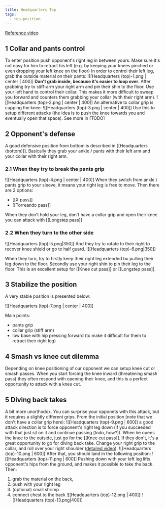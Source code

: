 ```yaml
---
title: Headquarters Top
tags:
  - top-position
---
```


[Reference video](https://www.youtube.com/watch?v=zz8To63Oj5U&ab_channel=JonThomasBJJ)


## 1 Collar and pants control
To enter position push opponent's right leg in between yours. Make sure it's not easy for him to retract his left (e.g. by keeping your knees pinched or even dropping your left knee on the floor) In order to control their left leg, grab the outside material on their pants:
![[Headquarters (top)-1.png | center | 400]]
**Don't grab inside, because it's easier to loop over**. After grabbing try to stiff-arm your right arm and pin their shin to the floor.
Use your left hand to control their collar. This makes it more difficult to sweep you forward and counters them grabbing your collar (with their right arm).
![[Headquarters (top)-2.png | center | 400]]
An alternative to collar grip is cupping the knee:
![[Headquarters (top)-3.png | center | 400]]
Use this to setup different attacks (the idea is to push the knee towards you and eventually open that space). See more in [TODO]

## 2 Opponent's defense
A good defensive position from bottom is described in [[Headquarters (bottom)]]. Basically they grab your ankle / pants with their left arm and your collar with their right arm.

### 2.1 When they try to break the pants grip
![[Headquarters (top)-4.png | center | 400]]
When they switch from ankle / pants grip to your sleeve, it means your right leg is free to move. Then there are 2 options:
- [[X pass]]
- [[Torreando pass]] 

When they don't hold your leg, don't have a collar grip and open their knee you can attack with [[Longstep pass]]

### 2.2 When they turn to the other side


![[Headquarters (top)-5.png|350]] 
And they try to rotate to their right to recover knee shield or go to half guard. 
![[Headquarters (top)-6.png|350]]

When they turn, try to firstly keep their right leg extended bu pulling their leg down to the floor. Secondly use your right shin to pin their leg to the floor. This is an excellent setup for [[Knee cut pass]] or [[Longstep pass]].


## 3 Stabilize the position
A very stable position is presented below: 

![[Headquarters (top)-7.png | center | 400]]

Main points:
- pants grip
- collar grip (stiff arm)
- low base with hip pressing forward (to make it difficult for them to retract their right leg)

## 4 Smash vs knee cut dilemma
Depending on knee positioning of our opponent we can setup knee cut or smash passes. When you start forcing the knee inward (threatening smash pass) they often respond with opening their knee, and this is a perfect opportunity to attack with a knee cut.  

## 5 Diving back takes
A bit more unorthodox. You can surprise your opponets with this attack, but it requires a slightly different grips. From the initial position (note that we don't have a collar grip here):
![[Headquarters (top)-9.png | 600]]
a good attack direction is to force opponent's right leg down (if you succeeded with that just sit on it and continue passing (todo, how?)). When he opens the knee to the outside, just go for the [[Knee cut pass]]. If they don't, it's a great opportunity to go for diving back take.
Change your right grip to the collar, and roll over your right shoulder ([detailed video](https://youtu.be/zz8To63Oj5U?t=801)).
![[Headquarters (top)-10.png | 600]]
After that, you should land in the following position:
![[Headquarters (top)-11.png | 600]]
Pushing down with your left leg lifts opponent's hips from the ground, and makes it possible to take the back. Then:
1. grab the material on the back,
2. push with your right leg
3. (optional) small shrimp
4. connect chest to the back
![[Headquarters (top)-12.png | 400]] 
![[Headquarters (top)-13.png|400]]